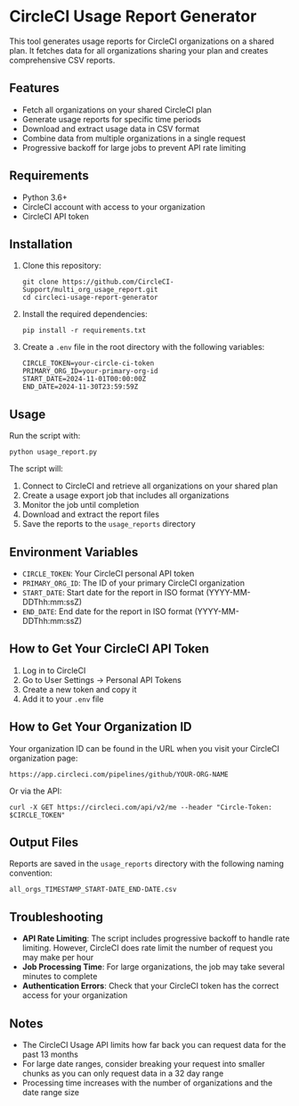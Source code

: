 # CircleCI Usage Report Generator

This tool generates usage reports for CircleCI organizations on a shared plan. It fetches data for all organizations sharing your plan and creates comprehensive CSV reports.

## Features

- Fetch all organizations on your shared CircleCI plan
- Generate usage reports for specific time periods
- Download and extract usage data in CSV format
- Combine data from multiple organizations in a single request
- Progressive backoff for large jobs to prevent API rate limiting

## Requirements

- Python 3.6+
- CircleCI account with access to your organization
- CircleCI API token

## Installation

1. Clone this repository:
   ```
   git clone https://github.com/CircleCI-Support/multi_org_usage_report.git
   cd circleci-usage-report-generator
   ```

2. Install the required dependencies:
   ```
   pip install -r requirements.txt
   ```

3. Create a `.env` file in the root directory with the following variables:
   ```
   CIRCLE_TOKEN=your-circle-ci-token
   PRIMARY_ORG_ID=your-primary-org-id
   START_DATE=2024-11-01T00:00:00Z
   END_DATE=2024-11-30T23:59:59Z
   ```

## Usage

Run the script with:

```
python usage_report.py
```

The script will:
1. Connect to CircleCI and retrieve all organizations on your shared plan
2. Create a usage export job that includes all organizations
3. Monitor the job until completion
4. Download and extract the report files
5. Save the reports to the `usage_reports` directory

## Environment Variables

- `CIRCLE_TOKEN`: Your CircleCI personal API token
- `PRIMARY_ORG_ID`: The ID of your primary CircleCI organization
- `START_DATE`: Start date for the report in ISO format (YYYY-MM-DDThh:mm:ssZ)
- `END_DATE`: End date for the report in ISO format (YYYY-MM-DDThh:mm:ssZ)

## How to Get Your CircleCI API Token

1. Log in to CircleCI
2. Go to User Settings → Personal API Tokens
3. Create a new token and copy it
4. Add it to your `.env` file

## How to Get Your Organization ID

Your organization ID can be found in the URL when you visit your CircleCI organization page:
```
https://app.circleci.com/pipelines/github/YOUR-ORG-NAME
```

Or via the API:
```
curl -X GET https://circleci.com/api/v2/me --header "Circle-Token: $CIRCLE_TOKEN"
```

## Output Files

Reports are saved in the `usage_reports` directory with the following naming convention:
```
all_orgs_TIMESTAMP_START-DATE_END-DATE.csv
```

## Troubleshooting

- **API Rate Limiting**: The script includes progressive backoff to handle rate limiting. However, CircleCI does rate limit the number of request you may make per hour
- **Job Processing Time**: For large organizations, the job may take several minutes to complete
- **Authentication Errors**: Check that your CircleCI token has the correct access for your organization

## Notes

- The CircleCI Usage API limits how far back you can request data for the past 13 months
- For large date ranges, consider breaking your request into smaller chunks as you can only request data in a 32 day range
- Processing time increases with the number of organizations and the date range size


